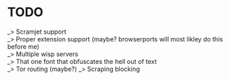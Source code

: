 # TODO 
_> Scramjet support    
_> Proper extension support (maybe? browserports will most likley do this before me)   
_> Multiple wisp servers      
_> That one font that obfuscates the hell out of text      
_> Tor routing (maybe?)
_> Scraping blocking      
